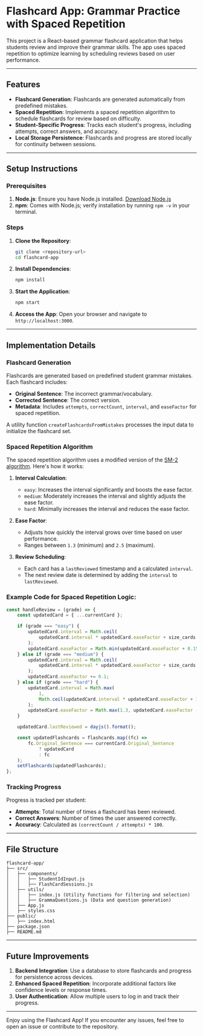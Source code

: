 # Flashcard App: Grammar Practice with Spaced Repetition

This project is a React-based grammar flashcard application that helps students review and improve their grammar skills. The app uses spaced repetition to optimize learning by scheduling reviews based on user performance.

---

## Features

- **Flashcard Generation**: Flashcards are generated automatically from predefined mistakes.
- **Spaced Repetition**: Implements a spaced repetition algorithm to schedule flashcards for review based on difficulty.
- **Student-Specific Progress**: Tracks each student's progress, including attempts, correct answers, and accuracy.
- **Local Storage Persistence**: Flashcards and progress are stored locally for continuity between sessions.

---

## Setup Instructions

### Prerequisites

1. **Node.js**: Ensure you have Node.js installed. [Download Node.js](https://nodejs.org/)
2. **npm**: Comes with Node.js; verify installation by running `npm -v` in your terminal.

### Steps

1. **Clone the Repository**:
   ```bash
   git clone <repository-url>
   cd flashcard-app
   ```

2. **Install Dependencies**:
   ```bash
   npm install
   ```

3. **Start the Application**:
   ```bash
   npm start
   ```

4. **Access the App**:
   Open your browser and navigate to `http://localhost:3000`.

---

## Implementation Details

### **Flashcard Generation**

Flashcards are generated based on predefined student grammar mistakes. Each flashcard includes:

- **Original Sentence**: The incorrect grammar/vocabulary.
- **Corrected Sentence**: The correct version.
- **Metadata**: Includes `attempts`, `correctCount`, `interval`, and `easeFactor` for spaced repetition.

A utility function `createFlashcardsFromMistakes` processes the input data to initialize the flashcard set.

### **Spaced Repetition Algorithm**

The spaced repetition algorithm uses a modified version of the [SM-2 algorithm](https://www.supermemo.com/en/archives1990-2015/english/ol/sm2). Here's how it works:

1. **Interval Calculation**:
   - `easy`: Increases the interval significantly and boosts the ease factor.
   - `medium`: Moderately increases the interval and slightly adjusts the ease factor.
   - `hard`: Minimally increases the interval and reduces the ease factor.

2. **Ease Factor**:
   - Adjusts how quickly the interval grows over time based on user performance.
   - Ranges between `1.3` (minimum) and `2.5` (maximum).

3. **Review Scheduling**:
   - Each card has a `lastReviewed` timestamp and a calculated `interval`.
   - The next review date is determined by adding the `interval` to `lastReviewed`.

### Example Code for Spaced Repetition Logic:

```javascript
const handleReview = (grade) => {
    const updatedCard = { ...currentCard };

    if (grade === "easy") {
        updatedCard.interval = Math.ceil(
            updatedCard.interval * updatedCard.easeFactor + size_cards
        );
        updatedCard.easeFactor = Math.min(updatedCard.easeFactor + 0.15, 2.5);
    } else if (grade === "medium") {
        updatedCard.interval = Math.ceil(
            updatedCard.interval * updatedCard.easeFactor + size_cards / 2
        );
        updatedCard.easeFactor += 0.1;
    } else if (grade === "hard") {
        updatedCard.interval = Math.max(
            1,
            Math.ceil(updatedCard.interval * updatedCard.easeFactor + 1)
        );
        updatedCard.easeFactor = Math.max(1.3, updatedCard.easeFactor - 0.15);
    }

    updatedCard.lastReviewed = dayjs().format();

    const updatedFlashcards = flashcards.map((fc) =>
        fc.Original_Sentence === currentCard.Original_Sentence
            ? updatedCard
            : fc
    );
    setFlashcards(updatedFlashcards);
};
```

### **Tracking Progress**

Progress is tracked per student:

- **Attempts**: Total number of times a flashcard has been reviewed.
- **Correct Answers**: Number of times the user answered correctly.
- **Accuracy**: Calculated as `(correctCount / attempts) * 100`.

---

## File Structure

```
flashcard-app/
├── src/
│   ├── components/
│   │   ├── StudentIdInput.js
│   │   ├── FlashCardSessions.js
│   ├── utils/
│   │   ├── index.js (Utility functions for filtering and selection)
│   │   ├── GrammaQuestions.js (Data and question generation)
│   ├── App.js
│   ├── styles.css
├── public/
│   ├── index.html
├── package.json
├── README.md
```

---

## Future Improvements

1. **Backend Integration**: Use a database to store flashcards and progress for persistence across devices.
2. **Enhanced Spaced Repetition**: Incorporate additional factors like confidence levels or response times.
3. **User Authentication**: Allow multiple users to log in and track their progress.

---

Enjoy using the Flashcard App! If you encounter any issues, feel free to open an issue or contribute to the repository.

